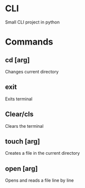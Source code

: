 # CLI

Small CLI project in python

# Commands

## cd [arg]

Changes current directory

## exit

Exits terminal

## Clear/cls

Clears the terminal

## touch [arg]

Creates a file in the current directory

## open [arg]

Opens and reads a file line by line